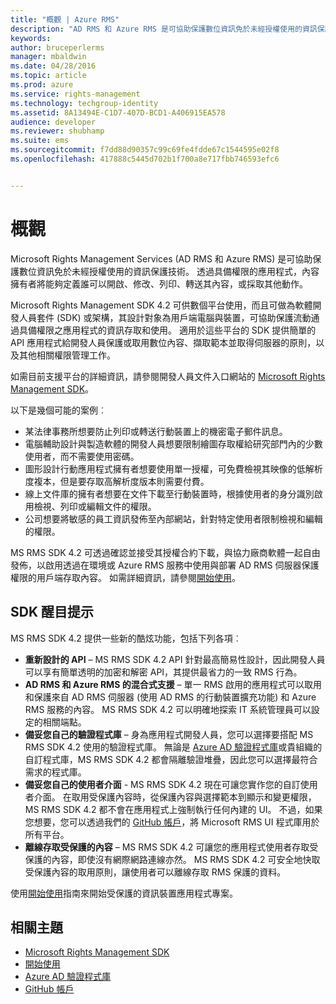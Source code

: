 ```yaml
---
title: "概觀 | Azure RMS"
description: "AD RMS 和 Azure RMS 是可協助保護數位資訊免於未經授權使用的資訊保護技術。"
keywords: 
author: bruceperlerms
manager: mbaldwin
ms.date: 04/28/2016
ms.topic: article
ms.prod: azure
ms.service: rights-management
ms.technology: techgroup-identity
ms.assetid: 8A13494E-C1D7-407D-BCD1-A406915EA578
audience: developer
ms.reviewer: shubhamp
ms.suite: ems
ms.sourcegitcommit: f7dd88d90357c99c69fe4fdde67c1544595e02f8
ms.openlocfilehash: 417888c5445d702b1f700a8e717fbb746593efc6


---
```


# 概觀


Microsoft Rights Management Services (AD RMS 和 Azure RMS) 是可協助保護數位資訊免於未經授權使用的資訊保護技術。 透過具備權限的應用程式，內容擁有者將能夠定義誰可以開啟、修改、列印、轉送其內容，或採取其他動作。

Microsoft Rights Management SDK 4.2 可供數個平台使用，而且可做為軟體開發人員套件 (SDK) 或架構，其設計對象為用戶端電腦與裝置，可協助保護流動通過具備權限之應用程式的資訊存取和使用。 適用於這些平台的 SDK 提供簡單的 API 應用程式給開發人員保護或取用數位內容、擷取範本並取得伺服器的原則，以及其他相關權限管理工作。

如需目前支援平台的詳細資訊，請參閱開發人員文件入口網站的 [Microsoft Rights Management SDK](active-directory-rights-management-services-multi-platform-thin-client-sdk-portal.md)。

以下是幾個可能的案例︰

-   某法律事務所想要防止列印或轉送行動裝置上的機密電子郵件訊息。
-   電腦輔助設計與製造軟體的開發人員想要限制繪圖存取權給研究部門內的少數使用者，而不需要使用密碼。
-   圖形設計行動應用程式擁有者想要使用單一授權，可免費檢視其映像的低解析度複本，但是要存取高解析度版本則需要付費。
-   線上文件庫的擁有者想要在文件下載至行動裝置時，根據使用者的身分識別啟用檢視、列印或編輯文件的權限。
-   公司想要將敏感的員工資訊發佈至內部網站，針對特定使用者限制檢視和編輯的權限。

MS RMS SDK 4.2 可透過確認並接受其授權合約下載，與協力廠商軟體一起自由發佈，以啟用透過在環境或 Azure RMS 服務中使用與部署 AD RMS 伺服器保護權限的用戶端存取內容。 如需詳細資訊，請參閱[開始使用](get-started.md)。

## SDK 醒目提示


MS RMS SDK 4.2 提供一些新的酷炫功能，包括下列各項︰

-   **重新設計的 API** – MS RMS SDK 4.2 API 針對最高簡易性設計，因此開發人員可以享有簡單透明的加密和解密 API，其提供最省力的一致 RMS 行為。
-   **AD RMS 和 Azure RMS 的混合式支援** – 單一 RMS 啟用的應用程式可以取用和保護來自 AD RMS 伺服器 (使用 AD RMS 的行動裝置擴充功能) 和 Azure RMS 服務的內容。 MS RMS SDK 4.2 可以明確地探索 IT 系統管理員可以設定的相關端點。
-   **備妥您自己的驗證程式庫** – 身為應用程式開發人員，您可以選擇要搭配 MS RMS SDK 4.2 使用的驗證程式庫。 無論是 [Azure AD 驗證程式庫](https://msdn.microsoft.com/library/jj573266.aspx)或貴組織的自訂程式庫，MS RMS SDK 4.2 都會隔離驗證堆疊，因此您可以選擇最符合需求的程式庫。
-   **備妥您自己的使用者介面** - MS RMS SDK 4.2 現在可讓您實作您的自訂使用者介面。 在取用受保護內容時，從保護內容與選擇範本到顯示和變更權限，MS RMS SDK 4.2 都不會在應用程式上強制執行任何內建的 UI。 不過，如果您想要，您可以透過我們的 [GitHub 帳戶](https://github.com/AzureAD/)，將 Microsoft RMS UI 程式庫用於所有平台。
-   **離線存取受保護的內容** – MS RMS SDK 4.2 可讓您的應用程式使用者存取受保護的內容，即使沒有網際網路連線亦然。 MS RMS SDK 4.2 可安全地快取受保護內容的取用原則，讓使用者可以離線存取 RMS 保護的資料。

使用[開始使用](get-started.md)指南來開始受保護的資訊裝置應用程式專案。

## 相關主題

* [Microsoft Rights Management SDK](active-directory-rights-management-services-multi-platform-thin-client-sdk-portal.md)
* [開始使用](get-started.md)
* [Azure AD 驗證程式庫](https://msdn.microsoft.com/en-us/library/jj573266.aspx)
* [GitHub 帳戶](https://github.com/AzureAD/)
 

 






<!--HONumber=Jun16_HO4-->


